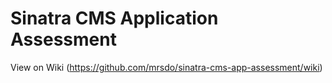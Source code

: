# Sinatra CMS Application Assessment
View on Wiki</a> (https://github.com/mrsdo/sinatra-cms-app-assessment/wiki)

